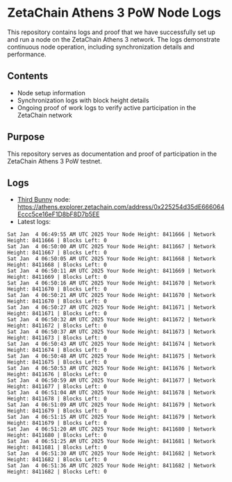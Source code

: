 # ZetaChain Athens 3 PoW Node Logs
This repository contains logs and proof that we have successfully set up and run a node on the ZetaChain Athens 3 network. The logs demonstrate continuous node operation, including synchronization details and performance.

## Contents
- Node setup information
- Synchronization logs with block height details
- Ongoing proof of work logs to verify active participation in the ZetaChain network

## Purpose
This repository serves as documentation and proof of participation in the ZetaChain Athens 3 PoW testnet.

## Logs

- [Third Bunny](https://thirdbunny.xyz/) node: https://athens.explorer.zetachain.com/address/0x225254d35dE666064Eccc5ce16eF1D8bF8D7b5EE
- Latest logs:
```
Sat Jan  4 06:49:55 AM UTC 2025 Your Node Height: 8411666 | Network Height: 8411666 | Blocks Left: 0
Sat Jan  4 06:50:00 AM UTC 2025 Your Node Height: 8411667 | Network Height: 8411667 | Blocks Left: 0
Sat Jan  4 06:50:05 AM UTC 2025 Your Node Height: 8411668 | Network Height: 8411668 | Blocks Left: 0
Sat Jan  4 06:50:11 AM UTC 2025 Your Node Height: 8411669 | Network Height: 8411669 | Blocks Left: 0
Sat Jan  4 06:50:16 AM UTC 2025 Your Node Height: 8411670 | Network Height: 8411670 | Blocks Left: 0
Sat Jan  4 06:50:21 AM UTC 2025 Your Node Height: 8411670 | Network Height: 8411670 | Blocks Left: 0
Sat Jan  4 06:50:27 AM UTC 2025 Your Node Height: 8411671 | Network Height: 8411671 | Blocks Left: 0
Sat Jan  4 06:50:32 AM UTC 2025 Your Node Height: 8411672 | Network Height: 8411672 | Blocks Left: 0
Sat Jan  4 06:50:37 AM UTC 2025 Your Node Height: 8411673 | Network Height: 8411673 | Blocks Left: 0
Sat Jan  4 06:50:43 AM UTC 2025 Your Node Height: 8411674 | Network Height: 8411674 | Blocks Left: 0
Sat Jan  4 06:50:48 AM UTC 2025 Your Node Height: 8411675 | Network Height: 8411675 | Blocks Left: 0
Sat Jan  4 06:50:53 AM UTC 2025 Your Node Height: 8411676 | Network Height: 8411676 | Blocks Left: 0
Sat Jan  4 06:50:59 AM UTC 2025 Your Node Height: 8411677 | Network Height: 8411677 | Blocks Left: 0
Sat Jan  4 06:51:04 AM UTC 2025 Your Node Height: 8411678 | Network Height: 8411678 | Blocks Left: 0
Sat Jan  4 06:51:09 AM UTC 2025 Your Node Height: 8411679 | Network Height: 8411679 | Blocks Left: 0
Sat Jan  4 06:51:15 AM UTC 2025 Your Node Height: 8411679 | Network Height: 8411679 | Blocks Left: 0
Sat Jan  4 06:51:20 AM UTC 2025 Your Node Height: 8411680 | Network Height: 8411680 | Blocks Left: 0
Sat Jan  4 06:51:25 AM UTC 2025 Your Node Height: 8411681 | Network Height: 8411681 | Blocks Left: 0
Sat Jan  4 06:51:30 AM UTC 2025 Your Node Height: 8411682 | Network Height: 8411682 | Blocks Left: 0
Sat Jan  4 06:51:36 AM UTC 2025 Your Node Height: 8411682 | Network Height: 8411682 | Blocks Left: 0
```
